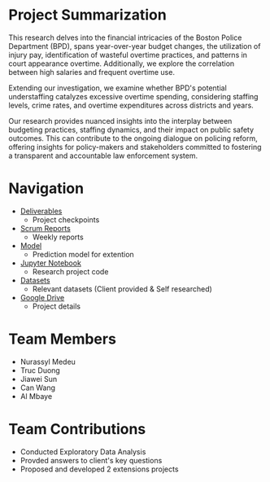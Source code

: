 # Project Summarization

  This research delves into the financial intricacies of the Boston Police Department (BPD), spans year-over-year budget changes, the utilization of injury pay, identification of wasteful overtime practices, and patterns in court appearance overtime. Additionally, we explore the correlation between high salaries and frequent overtime use.

  Extending our investigation, we examine whether BPD's potential understaffing catalyzes excessive overtime spending, considering staffing levels, crime rates, and overtime expenditures across districts and years.

  Our research provides nuanced insights into the interplay between budgeting practices, staffing dynamics, and their impact on public safety outcomes. This can contribute to the ongoing dialogue on policing reform, offering insights for policy-makers and stakeholders committed to fostering a transparent and accountable law enforcement system.

# Navigation
  - [Deliverables](https://github.com/BU-Spark/ds-police-overtime/tree/team-e/fa23-team-e/Deliverables)
    - Project checkpoints
  - [Scrum Reports](https://github.com/BU-Spark/ds-police-overtime/tree/team-e/fa23-team-e/ScrumReports)
    - Weekly reports
  - [Model](https://github.com/BU-Spark/ds-police-overtime/tree/team-e/fa23-team-e/model)
    - Prediction model for extention 
  - [Jupyter Notebook](https://github.com/BU-Spark/ds-police-overtime/blob/team-e/fa23-team-e/police-overtime-teamE.ipynb)
    - Research project code
  - [Datasets](https://drive.google.com/drive/folders/1nymOaRxWTT19KO9aepkxeFG9N_NJswKf)
    - Relevant datasets (Client provided & Self researched)
  - [Google Drive](https://drive.google.com/drive/folders/1s5SHPEVq_ScGbUmSTzI8JXkjWZIom0p)
    - Project details

# Team Members
  - Nurassyl Medeu
  - Truc Duong
  - Jiawei Sun
  - Can Wang
  - Al Mbaye
 
# Team Contributions
  - Conducted Exploratory Data Analysis
  - Provded answers to client's key questions
  - Proposed and developed 2 extensions projects
